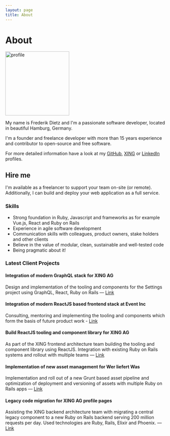 ```yaml
---
layout: page
title: About
---
```


# About

<div class="profile-image">
  <img src="/images/profile_2018.jpg" width="200" alt="profile">
</div>

My name is Frederik Dietz and I'm a passionate software developer, located in beautiful Hamburg, Germany.

I'm a founder and freelance developer with more than 15 years experience and contributor to open-source and free software.

For more detailed information have a look at my [GitHub](http://github.com/fdietz), [XING](https://www.xing.com/profile/Frederik_Dietz2) or [LinkedIn](http://www.linkedin.com/pub/frederik-dietz/2/a8b/18a) profiles.

## Hire me

<p>
  I'm available as a freelancer to support your team on-site (or remote). Additionally, I can build and deploy your web application as a full service.
</p>

### Skills

* Strong foundation in Ruby, Javascript and frameworks as for example Vue.js, React and Ruby on Rails
* Experience in agile software development
* Communication skills with colleagues, product owners, stake holders and other clients
* Believe in the value of modular, clean, sustainable and well-tested code
* Being pragmatic about it!

### Latest Client Projects

#### Integration of modern GraphQL stack for XING AG

Design and implementation of the tooling and components for the Settings project using GraphQL, React, Ruby on Rails — [Link](https://www.xing.com/settings)

#### Integration of modern ReactJS based frontend stack at Event Inc

Consulting, mentoring and implementing the tooling and components which form the basis of future product work - [Link](https://www.eventinc.de/)

#### Build ReactJS tooling and component library for XING AG

As part of the XING frontend architecture team building the tooling and component library using ReactJS. Integration with existing Ruby on Rails systems and rollout with multiple teams — [Link](https://www.xing.com/)

#### Implementation of new asset management for Wer liefert Was

Implementation and roll out of a new Grunt based asset pipeline and optimization of deployment and versioning of assets with multiple Ruby on Rails apps — [Link](https://www.wlw.de)

#### Legacy code migration for XING AG profile pages

Assisting the XING backend architecture team with migrating a central legacy component to a new Ruby on Rails backend serving 200 million requests per day. Used technologies are Ruby, Rails, Elixir and Phoenix. — [Link](https://www.xing.com/profile/Frederik_Dietz2)

